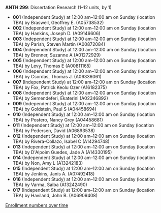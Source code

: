 **ANTH 299**: Dissertation Research (1–12 units, by 1)

- **001** (Independent Study) at 12:00 am–12:00 am on Sunday (location TBA) by Braswell, Geoffrey E. (A05738532)
- **002** (Independent Study) at 12:00 am–12:00 am on Sunday (location TBA) by Hankins, Joseph D. (A09146606)
- **003** (Independent Study) at 12:00 am–12:00 am on Sunday (location TBA) by Parish, Steven Martin (A00872084)
- **004** (Independent Study) at 12:00 am–12:00 am on Sunday (location TBA) by Brenner, Suzanne A (A01272929)
- **005** (Independent Study) at 12:00 am–12:00 am on Sunday (location TBA) by Levy, Thomas E (A00811165)
- **006** (Independent Study) at 12:00 am–12:00 am on Sunday (location TBA) by Csordas, Thomas J. (A06336061)
- **007** (Independent Study) at 12:00 am–12:00 am on Sunday (location TBA) by Fox, Patrick Keolu Ozer (A16182375)
- **008** (Independent Study) at 12:00 am–12:00 am on Sunday (location TBA) by Semendeferi, Ekaterini (A02346892)
- **009** (Independent Study) at 12:00 am–12:00 am on Sunday (location TBA) by Goldstein, Paul S (A04458694)
- **010** (Independent Study) at 12:00 am–12:00 am on Sunday (location TBA) by Postero, Nancy Grey (A04458681)
- **011** (Independent Study) at 12:00 am–12:00 am on Sunday (location TBA) by Pedersen, David (A06893538)
- **012** (Independent Study) at 12:00 am–12:00 am on Sunday (location TBA) by Rivera-Collazo, Isabel C (A14294748)
- **013** (Independent Study) at 12:00 am–12:00 am on Sunday (location TBA) by D'Alpoim Guedes, Jade A (A14330195)
- **014** (Independent Study) at 12:00 am–12:00 am on Sunday (location TBA) by Non, Amy L (A13242183)
- **015** (Independent Study) at 12:00 am–12:00 am on Sunday (location TBA) by Jenkins, Janis A. (A07492418)
- **016** (Independent Study) at 12:00 am–12:00 am on Sunday (location TBA) by Varma, Saiba (A13242490)
- **017** (Independent Study) at 12:00 am–12:00 am on Sunday (location TBA) by Haviland, John B. (A06909408)

[Enrollment numbers over time](./ANTH299.tsv)

